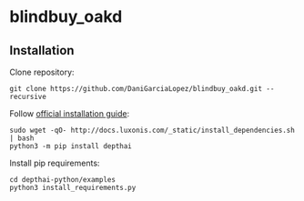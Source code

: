 # blindbuy_oakd

## Installation
Clone repository:
```
git clone https://github.com/DaniGarciaLopez/blindbuy_oakd.git --recursive
```
Follow [official installation guide](https://docs.luxonis.com/projects/api/en/latest/install/):
```
sudo wget -qO- http://docs.luxonis.com/_static/install_dependencies.sh | bash
python3 -m pip install depthai
```
Install pip requirements:
```
cd depthai-python/examples
python3 install_requirements.py
```
